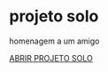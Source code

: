 # projeto solo
 homenagem a um amigo
 
 <a href="https://caiqueoliveira07.github.io/projeto-solo/" target="_blank" >ABRIR PROJETO SOLO</a>
